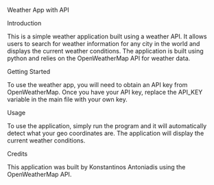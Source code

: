 Weather App with API

Introduction

This is a simple weather application built using a weather API. It allows users to search for weather information for any city in the world and displays the current weather conditions. The application is built using python and relies on the OpenWeatherMap API for weather data.


Getting Started

To use the weather app, you will need to obtain an API key from OpenWeatherMap. Once you have your API key, replace the API_KEY variable in the main file with your own key.


Usage

To use the application, simply run the program and it will automatically detect what your geo coordinates are. The application will display the current weather conditions.


Credits

This application was built by Konstantinos Antoniadis using the OpenWeatherMap API.
